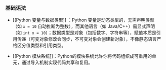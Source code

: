 ### 基础语法

-   [[Python 变量与数据类型]] ：Python 变量是动态类型的，无需声明类型（如 `x = 10` 自动推断为整数），而其他语言（如 Java/C++）需显式声明（如 `int x = 10`）；数据类型是对象（包括数字、字符串等），赋值本质是引用传递（可变对象修改会同步，不可变对象会创建新对象），不像静态语言严格区分值类型和引用类型。

-   [[Python 模块系统]]：Python的模块系统允许你将代码组织成可重用的单元，通过导入机制实现代码共享和复用。
